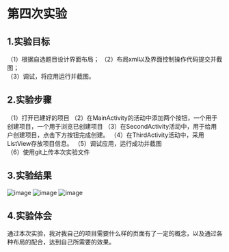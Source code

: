 # 第四次实验 
## 1.实验目标 
（1）根据自选题目设计界面布局； 
（2）布局xml以及界面控制操作代码提交并截图；  
（3）调试，将应用运行并截图。 
## 2.实验步骤 
（1）打开已建好的项目 
（2）在MainActivity的活动中添加两个按钮，一个用于创建项目，一个用于浏览已创建项目 
（3）在SecondActivity活动中，用于给用户创建项目，点击下方按钮完成创建。
（4）在ThirdActivity活动中，采用ListView存放项目信息。
（5）调试应用，运行成功并截图  
（6）使用git上传本次实验文件 
## 3.实验结果 
![image](https://github.com/zhengzekun/android-labs-2018/blob/master/soft1614080902112/MainActivity.JPG) 
![image](https://github.com/zhengzekun/android-labs-2018/blob/master/soft1614080902112/SecondActivity.JPG) 
![image](https://github.com/zhengzekun/android-labs-2018/blob/master/soft1614080902112/ThirdActivity.JPG)
## 4.实验体会 
通过本次实验，我对我自己的项目需要什么样的页面有了一定的概念，以及通过各种布局的配合，达到自己所需要的效果。
